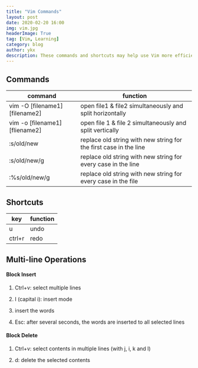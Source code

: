 ```yaml
---
title: "Vim Commands"
layout: post
date: 2020-02-20 16:00
img: vim.jpg
headerImage: True
tag: [Vim, Learning]
category: blog
author: ykx
description: These commands and shortcuts may help use Vim more efficiently.
---
```




## Commands

| command                        | function                                                     |
| ------------------------------ | ------------------------------------------------------------ |
| vim -O [filename1] [filename2] | open file1 & file2 simultaneously and split horizontally     |
| vim -o [filename1] [fliename2] | open file 1 & file 2 simultaneously and split vertically     |
| :s/old/new                     | replace old string with new string for the first case in the line |
| :s/old/new/g                   | replace old string with new string for every case in the line |
| :%s/old/new/g                  | replace old string with new string for every case in the file |



## Shortcuts

| key    | function |
| ------ | -------- |
| u      | undo     |
| ctrl+r | redo     |



## Multi-line Operations

#### Block Insert

1. Ctrl+v: select multiple lines 

2. I (capital i): insert mode

3. insert the words

4. Esc: after several seconds, the words are inserted to all selected lines

#### Block Delete

1. Ctrl+v: select contents in multiple lines (with j, i, k and l)

2. d: delete the selected contents